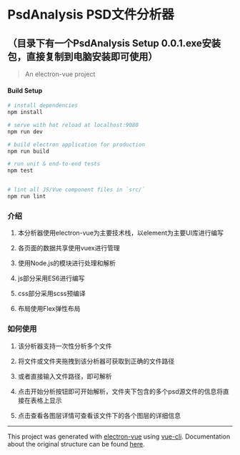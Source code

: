 # PsdAnalysis  PSD文件分析器

## （目录下有一个PsdAnalysis Setup 0.0.1.exe安装包，直接复制到电脑安装即可使用）

> An electron-vue project

#### Build Setup

``` bash
# install dependencies
npm install

# serve with hot reload at localhost:9080
npm run dev

# build electron application for production
npm run build

# run unit & end-to-end tests
npm test


# lint all JS/Vue component files in `src/`
npm run lint

```
### 介绍

1. 本分析器使用electron-vue为主要技术栈，以element为主要UI库进行编写

2. 各页面的数据共享使用vuex进行管理

3. 使用Node.js的模块进行处理和解析

4. js部分采用ES6进行编写

5. css部分采用scss预编译

6. 布局使用Flex弹性布局



### 如何使用

1. 该分析器支持一次性分析多个文件

2. 将文件或文件夹拖拽到该分析器可获取到正确的文件路径

3. 或者直接输入文件路径，即可解析

4. 点击开始分析按钮即可开始解析，文件夹下包含的多个psd源文件的信息将直接在表格上显示

5. 点击查看各图层详情可查看该文件下的各个图层的详细信息
---

This project was generated with [electron-vue](https://github.com/SimulatedGREG/electron-vue) using [vue-cli](https://github.com/vuejs/vue-cli). Documentation about the original structure can be found [here](https://simulatedgreg.gitbooks.io/electron-vue/content/index.html).

